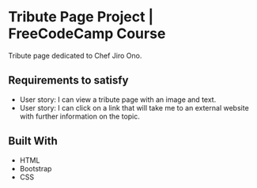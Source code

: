 # Tribute Page Project | FreeCodeCamp Course

Tribute page dedicated to Chef Jiro Ono.

## Requirements to satisfy
* User story: I can view a tribute page with an image and text.
* User story: I can click on a link that will take me to an external website with further information on the topic.

## Built With
* HTML
* Bootstrap
* CSS
